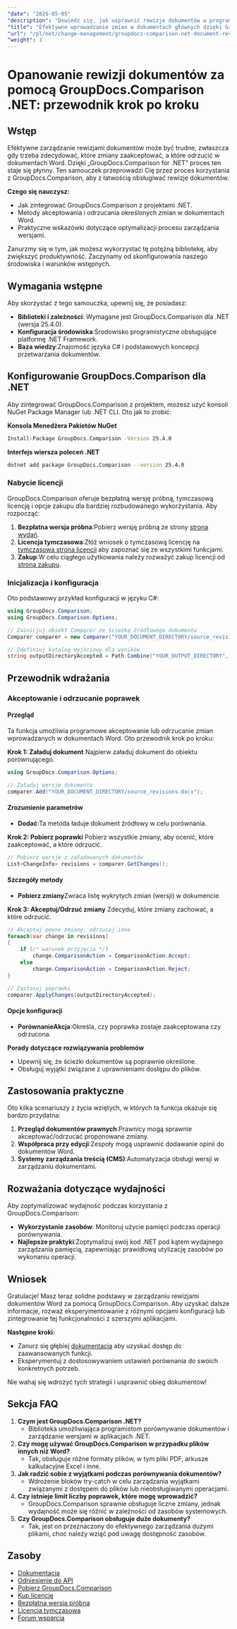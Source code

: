 ```yaml
---
"date": "2025-05-05"
"description": "Dowiedz się, jak usprawnić rewizje dokumentów w programie Word za pomocą GroupDocs.Comparison dla .NET. Odkryj metody łatwego akceptowania lub odrzucania zmian."
"title": "Efektywne wprowadzanie zmian w dokumentach głównych dzięki GroupDocs.Comparison .NET&#58; Kompleksowy przewodnik"
"url": "/pl/net/change-management/groupdocs-comparison-net-document-revisions-guide/"
"weight": 1
---
```


# Opanowanie rewizji dokumentów za pomocą GroupDocs.Comparison .NET: przewodnik krok po kroku

## Wstęp
Efektywne zarządzanie rewizjami dokumentów może być trudne, zwłaszcza gdy trzeba zdecydować, które zmiany zaakceptować, a które odrzucić w dokumentach Word. Dzięki „GroupDocs.Comparison for .NET” proces ten staje się płynny. Ten samouczek przeprowadzi Cię przez proces korzystania z GroupDocs.Comparison, aby z łatwością obsługiwać rewizje dokumentów.

**Czego się nauczysz:**
- Jak zintegrować GroupDocs.Comparison z projektami .NET.
- Metody akceptowania i odrzucania określonych zmian w dokumentach Word.
- Praktyczne wskazówki dotyczące optymalizacji procesu zarządzania wersjami.

Zanurzmy się w tym, jak możesz wykorzystać tę potężną bibliotekę, aby zwiększyć produktywność. Zaczynamy od skonfigurowania naszego środowiska i warunków wstępnych.

## Wymagania wstępne
Aby skorzystać z tego samouczka, upewnij się, że posiadasz:
- **Biblioteki i zależności**: Wymagane jest GroupDocs.Comparison dla .NET (wersja 25.4.0).
- **Konfiguracja środowiska**:Środowisko programistyczne obsługujące platformę .NET Framework.
- **Baza wiedzy**:Znajomość języka C# i podstawowych koncepcji przetwarzania dokumentów.

## Konfigurowanie GroupDocs.Comparison dla .NET
Aby zintegrować GroupDocs.Comparison z projektem, możesz użyć konsoli NuGet Package Manager lub .NET CLI. Oto jak to zrobić:

**Konsola Menedżera Pakietów NuGet**
```bash
Install-Package GroupDocs.Comparison -Version 25.4.0
```

**Interfejs wiersza poleceń .NET**
```bash
dotnet add package GroupDocs.Comparison --version 25.4.0
```

### Nabycie licencji
GroupDocs.Comparison oferuje bezpłatną wersję próbną, tymczasową licencję i opcje zakupu dla bardziej rozbudowanego wykorzystania. Aby rozpocząć:
1. **Bezpłatna wersja próbna**:Pobierz wersję próbną ze strony [strona wydań](https://releases.groupdocs.com/comparison/net/).
2. **Licencja tymczasowa**:Złóż wniosek o tymczasową licencję na [tymczasowa strona licencji](https://purchase.groupdocs.com/temporary-license/) aby zapoznać się ze wszystkimi funkcjami.
3. **Zakup**:W celu ciągłego użytkowania należy rozważyć zakup licencji od [strona zakupu](https://purchase.groupdocs.com/buy).

### Inicjalizacja i konfiguracja
Oto podstawowy przykład konfiguracji w języku C#:
```csharp
using GroupDocs.Comparison;
using GroupDocs.Comparison.Options;

// Zainicjuj obiekt Comparer ze ścieżką źródłowego dokumentu
Comparer comparer = new Comparer("YOUR_DOCUMENT_DIRECTORY/source_revisions.docx");

// Zdefiniuj katalog wyjściowy dla wyników
string outputDirectoryAccepted = Path.Combine("YOUR_OUTPUT_DIRECTORY", "accepted_changes.docx");
```

## Przewodnik wdrażania
### Akceptowanie i odrzucanie poprawek
#### Przegląd
Ta funkcja umożliwia programowe akceptowanie lub odrzucanie zmian wprowadzanych w dokumentach Word. Oto przewodnik krok po kroku:

**Krok 1: Załaduj dokument**
Najpierw załaduj dokument do obiektu porównującego.
```csharp
using GroupDocs.Comparison.Options;

// Załaduj wersje dokumentu
comparer.Add("YOUR_DOCUMENT_DIRECTORY/source_revisions.docx");
```

#### Zrozumienie parametrów
- **Dodać**:Ta metoda ładuje dokument źródłowy w celu porównania.

**Krok 2: Pobierz poprawki**
Pobierz wszystkie zmiany, aby ocenić, które zaakceptować, a które odrzucić.
```csharp
// Pobierz wersje z załadowanych dokumentów
List<ChangeInfo> revisions = comparer.GetChanges();
```

#### Szczegóły metody
- **Pobierz zmiany**Zwraca listę wykrytych zmian (wersji) w dokumencie.

**Krok 3: Akceptuj/Odrzuć zmiany**
Zdecyduj, które zmiany zachować, a które odrzucić.
```csharp
// Akceptuj pewne zmiany, odrzucaj inne
foreach(var change in revisions)
{
    if (/* warunek przyjęcia */)
        change.ComparisonAction = ComparisonAction.Accept;
    else
        change.ComparisonAction = ComparisonAction.Reject;
}

// Zastosuj poprawki
comparer.ApplyChanges(outputDirectoryAccepted);
```

#### Opcje konfiguracji
- **PorównanieAkcja**:Określa, czy poprawka zostaje zaakceptowana czy odrzucona.

**Porady dotyczące rozwiązywania problemów**
- Upewnij się, że ścieżki dokumentów są poprawnie określone.
- Obsługuj wyjątki związane z uprawnieniami dostępu do plików.

## Zastosowania praktyczne
Oto kilka scenariuszy z życia wziętych, w których ta funkcja okazuje się bardzo przydatna:
1. **Przegląd dokumentów prawnych**:Prawnicy mogą sprawnie akceptować/odrzucać proponowane zmiany.
2. **Współpraca przy edycji**:Zespoły mogą usprawnić dodawanie opinii do dokumentów Word.
3. **Systemy zarządzania treścią (CMS)**:Automatyzacja obsługi wersji w zarządzaniu dokumentami.

## Rozważania dotyczące wydajności
Aby zoptymalizować wydajność podczas korzystania z GroupDocs.Comparison:
- **Wykorzystanie zasobów**: Monitoruj użycie pamięci podczas operacji porównywania.
- **Najlepsze praktyki**:Zoptymalizuj swój kod .NET pod kątem wydajnego zarządzania pamięcią, zapewniając prawidłową utylizację zasobów po wykonaniu operacji.

## Wniosek
Gratulacje! Masz teraz solidne podstawy w zarządzaniu rewizjami dokumentów Word za pomocą GroupDocs.Comparison. Aby uzyskać dalsze informacje, rozważ eksperymentowanie z różnymi opcjami konfiguracji lub zintegrowanie tej funkcjonalności z szerszymi aplikacjami.

**Następne kroki:**
- Zanurz się głębiej [dokumentacja](https://docs.groupdocs.com/comparison/net/) aby uzyskać dostęp do zaawansowanych funkcji.
- Eksperymentuj z dostosowywaniem ustawień porównania do swoich konkretnych potrzeb.

Nie wahaj się wdrożyć tych strategii i usprawnić obieg dokumentów!

## Sekcja FAQ
1. **Czym jest GroupDocs.Comparison .NET?**
   - Biblioteka umożliwiająca programistom porównywanie dokumentów i zarządzanie wersjami w aplikacjach .NET.
2. **Czy mogę używać GroupDocs.Comparison w przypadku plików innych niż Word?**
   - Tak, obsługuje różne formaty plików, w tym pliki PDF, arkusze kalkulacyjne Excel i inne.
3. **Jak radzić sobie z wyjątkami podczas porównywania dokumentów?**
   - Wdrożenie bloków try-catch w celu zarządzania wyjątkami związanymi z dostępem do plików lub nieobsługiwanymi operacjami.
4. **Czy istnieje limit liczby poprawek, które mogę wprowadzić?**
   - GroupDocs.Comparison sprawnie obsługuje liczne zmiany, jednak wydajność może się różnić w zależności od zasobów systemowych.
5. **Czy GroupDocs.Comparison obsługuje duże dokumenty?**
   - Tak, jest on przeznaczony do efektywnego zarządzania dużymi plikami, choć należy wziąć pod uwagę dostępność zasobów.

## Zasoby
- [Dokumentacja](https://docs.groupdocs.com/comparison/net/)
- [Odniesienie do API](https://reference.groupdocs.com/comparison/net/)
- [Pobierz GroupDocs.Comparison](https://releases.groupdocs.com/comparison/net/)
- [Kup licencję](https://purchase.groupdocs.com/buy)
- [Bezpłatna wersja próbna](https://releases.groupdocs.com/comparison/net/)
- [Licencja tymczasowa](https://purchase.groupdocs.com/temporary-license/)
- [Forum wsparcia](https://forum.groupdocs.com/c/comparison/)